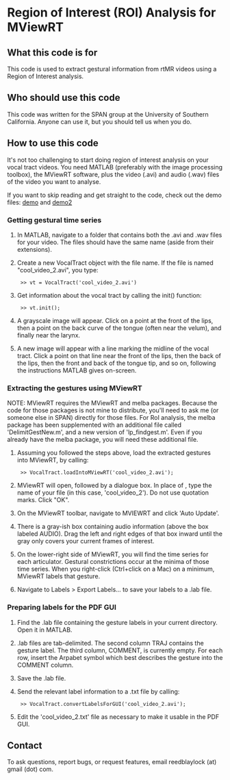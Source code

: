 # Region of Interest (ROI) Analysis for MViewRT

## What this code is for

This code is used to extract gestural information from rtMR videos using a
Region of Interest analysis.

## Who should use this code

This code was written for the SPAN group at the University of Southern 
California. Anyone can use it, but you should tell us when you do.

## How to use this code

It's not too challenging to start doing region of interest analysis on your 
vocal tract videos. You need MATLAB (preferably with the image processing 
toolbox), the MViewRT software, plus the video (.avi) and audio (.wav) files of 
the video you want to analyse.

If you want to skip reading and get straight to the code, check out the demo 
files: [demo](demo.m) and [demo2](demo2.m)

### Getting gestural time series

1. In MATLAB, navigate to a folder that contains both the .avi and .wav files 
for your video. The files should have the same name (aside from their 
extensions).
2. Create a new VocalTract object with the file name. If the file is named 
"cool_video_2.avi", you type:

        >> vt = VocalTract('cool_video_2.avi')
	
3. Get information about the vocal tract by calling the init() function:

		>> vt.init();
		
4. A grayscale image will appear. Click on a point at the front of the lips, 
then a point on the back curve of the tongue (often near the velum), and finally
near the larynx.
5. A new image will appear with a line marking the midline of the vocal tract.
Click a point on that line near the front of the lips, then the back of the 
lips, then the front and back of the tongue tip, and so on, following the 
instructions MATLAB gives on-screen.

### Extracting the gestures using MViewRT

NOTE: MViewRT requires the MViewRT and melba packages. Because the code for 
those packages is not mine to distribute, you'll need to ask me (or someone else
in SPAN) directly for those files. For RoI analysis, the melba package has been 
supplemented with an additional file called 'DelimitGestNew.m', and a new 
version of 'lp_findgest.m'. Even if you already have the melba package, you will
need these additional file.

1. Assuming you followed the steps above, load the extracted gestures into 
MViewRT, by calling:

		>> VocalTract.loadIntoMViewRT('cool_video_2.avi');
		
2. MViewRT will open, followed by a dialogue box. In place of <SCREEN>, type the
name of your file (in this case, 'cool_video_2'). Do not use quotation marks.
Click "OK".
3. On the MViewRT toolbar, navigate to MVIEWRT and click 'Auto Update'.
4. There is a gray-ish box containing audio information (above the box labeled
AUDIO). Drag the left and right edges of that box inward until the gray only
covers your current frames of interest.
5. On the lower-right side of MViewRT, you will find the time series for each
articulator. Gestural constrictions occur at the minima of those time series.
When you right-click (Ctrl+click on a Mac) on a minimum, MViewRT labels that
gesture.
6. Navigate to Labels > Export Labels... to save your labels to a .lab file.

### Preparing labels for the PDF GUI

1. Find the .lab file containing the gesture labels in your current directory.
Open it in MATLAB.
2. .lab files are tab-delimited. The second column TRAJ contains the gesture
label. The third column, COMMENT, is currently empty. For each row, insert the
Arpabet symbol which best describes the gesture into the COMMENT column.
3. Save the .lab file.
4. Send the relevant label information to a .txt file by calling:

		>> VocalTract.convertLabelsForGUI('cool_video_2.avi');

5. Edit the 'cool_video_2.txt' file as necessary to make it usable in the PDF 
GUI.

## Contact

To ask questions, report bugs, or request features, email 
reedblaylock (at) gmail (dot) com.